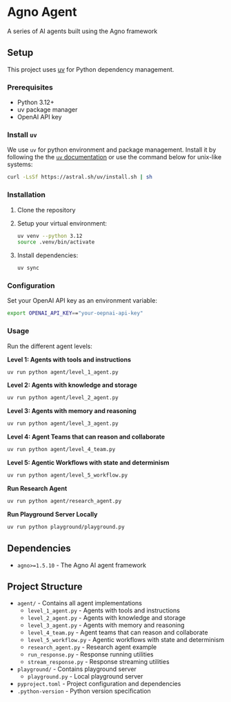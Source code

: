 # Agno Agent

A series of AI agents built using the Agno framework

## Setup

This project uses [uv](https://docs.astral.sh/uv/) for Python dependency management.

### Prerequisites

- Python 3.12+
- uv package manager
- OpenAI API key

### Install `uv`

We use `uv` for python environment and package management. Install it by following the the [`uv` documentation](https://docs.astral.sh/uv/#getting-started) or use the command below for unix-like systems:

```sh
curl -LsSf https://astral.sh/uv/install.sh | sh
```

### Installation

1. Clone the repository

2. Setup your virtual environment:
   ```bash
   uv venv --python 3.12
   source .venv/bin/activate
   ```

3. Install dependencies:
   ```bash
   uv sync
   ```

### Configuration

Set your OpenAI API key as an environment variable:

```bash
export OPENAI_API_KEY=="your-oepnai-api-key"
```

### Usage

Run the different agent levels:

**Level 1: Agents with tools and instructions**
```bash
uv run python agent/level_1_agent.py
```

**Level 2: Agents with knowledge and storage**
```bash
uv run python agent/level_2_agent.py
```

**Level 3: Agents with memory and reasoning**
```bash
uv run python agent/level_3_agent.py
```

**Level 4: Agent Teams that can reason and collaborate**
```bash
uv run python agent/level_4_team.py
```

**Level 5: Agentic Workflows with state and determinism**
```bash
uv run python agent/level_5_workflow.py
```

**Run Research Agent**
```bash
uv run python agent/research_agent.py
```

**Run Playground Server Locally**
```bash
uv run python playground/playground.py
```

## Dependencies

- `agno>=1.5.10` - The Agno AI agent framework

## Project Structure

- `agent/` - Contains all agent implementations
  - `level_1_agent.py` - Agents with tools and instructions
  - `level_2_agent.py` - Agents with knowledge and storage
  - `level_3_agent.py` - Agents with memory and reasoning
  - `level_4_team.py` - Agent teams that can reason and collaborate
  - `level_5_workflow.py` - Agentic workflows with state and determinism
  - `research_agent.py` - Research agent example
  - `run_response.py` - Response running utilities
  - `stream_response.py` - Response streaming utilities
- `playground/` - Contains playground server
  - `playground.py` - Local playground server
- `pyproject.toml` - Project configuration and dependencies
- `.python-version` - Python version specification 